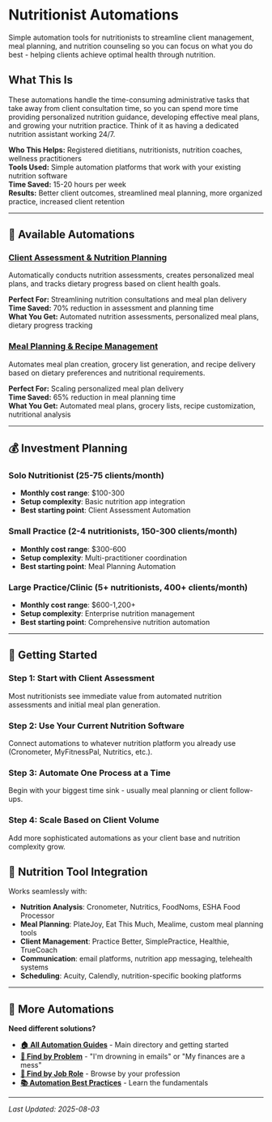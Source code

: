 # Nutritionist Automations

Simple automation tools for nutritionists to streamline client management, meal planning, and nutrition counseling so you can focus on what you do best - helping clients achieve optimal health through nutrition.

## What This Is

These automations handle the time-consuming administrative tasks that take away from client consultation time, so you can spend more time providing personalized nutrition guidance, developing effective meal plans, and growing your nutrition practice. Think of it as having a dedicated nutrition assistant working 24/7.

**Who This Helps:** Registered dietitians, nutritionists, nutrition coaches, wellness practitioners  
**Tools Used:** Simple automation platforms that work with your existing nutrition software  
**Time Saved:** 15-20 hours per week  
**Results:** Better client outcomes, streamlined meal planning, more organized practice, increased client retention  

---

## 🥗 Available Automations

### [Client Assessment & Nutrition Planning](Client%20Assessment%20and%20Nutrition%20Planning.md)
Automatically conducts nutrition assessments, creates personalized meal plans, and tracks dietary progress based on client health goals.

**Perfect For:** Streamlining nutrition consultations and meal plan delivery  
**Time Saved:** 70% reduction in assessment and planning time  
**What You Get:** Automated nutrition assessments, personalized meal plans, dietary progress tracking

### [Meal Planning & Recipe Management](Meal%20Planning%20and%20Recipe%20Management.md)
Automates meal plan creation, grocery list generation, and recipe delivery based on dietary preferences and nutritional requirements.

**Perfect For:** Scaling personalized meal plan delivery  
**Time Saved:** 65% reduction in meal planning time  
**What You Get:** Automated meal plans, grocery lists, recipe customization, nutritional analysis

---

## 💰 Investment Planning

### Solo Nutritionist (25-75 clients/month)
- **Monthly cost range**: $100-300
- **Setup complexity**: Basic nutrition app integration
- **Best starting point**: Client Assessment Automation

### Small Practice (2-4 nutritionists, 150-300 clients/month)  
- **Monthly cost range**: $300-600
- **Setup complexity**: Multi-practitioner coordination
- **Best starting point**: Meal Planning Automation

### Large Practice/Clinic (5+ nutritionists, 400+ clients/month)
- **Monthly cost range**: $600-1,200+
- **Setup complexity**: Enterprise nutrition management
- **Best starting point**: Comprehensive nutrition automation

---

## 🚀 Getting Started

### Step 1: Start with Client Assessment
Most nutritionists see immediate value from automated nutrition assessments and initial meal plan generation.

### Step 2: Use Your Current Nutrition Software
Connect automations to whatever nutrition platform you already use (Cronometer, MyFitnessPal, Nutritics, etc.).

### Step 3: Automate One Process at a Time
Begin with your biggest time sink - usually meal planning or client follow-ups.

### Step 4: Scale Based on Client Volume
Add more sophisticated automations as your client base and nutrition complexity grow.

## 🍎 Nutrition Tool Integration

Works seamlessly with:
- **Nutrition Analysis**: Cronometer, Nutritics, FoodNoms, ESHA Food Processor
- **Meal Planning**: PlateJoy, Eat This Much, Mealime, custom meal planning tools
- **Client Management**: Practice Better, SimplePractice, Healthie, TrueCoach
- **Communication**: email platforms, nutrition app messaging, telehealth systems
- **Scheduling**: Acuity, Calendly, nutrition-specific booking platforms

---

## 🔗 More Automations

**Need different solutions?**
- **[🏠 All Automation Guides](../AI%20Automations%20Guide.md)** - Main directory and getting started
- **[🎯 Find by Problem](../Automation%20Workflows%20by%20Problem.md)** - "I'm drowning in emails" or "My finances are a mess"
- **[👔 Find by Job Role](../Automation%20Workflows%20by%20Job%20Role.md)** - Browse by your profession
- **[📚 Automation Best Practices](../Automation%20Best%20Practices.md)** - Learn the fundamentals

---

*Last Updated: 2025-08-03*